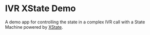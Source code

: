 # IVR XState Demo

A demo app for controlling the state in a complex IVR call with a State Machine powered by [XState](https://xstate.js.org).

